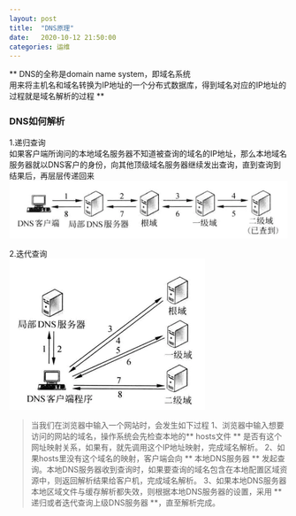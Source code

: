 ```yaml
---
layout: post
title:  "DNS原理"
date:   2020-10-12 21:50:00
categories: 运维
---
```


** DNS的全称是domain name system，即域名系统  
用来将主机名和域名转换为IP地址的一个分布式数据库，得到域名对应的IP地址的过程就是域名解析的过程 **


### DNS如何解析  
1.递归查询  
如果客户端所询问的本地域名服务器不知道被查询的域名的IP地址，那么本地域名服务器就以DNS客户的身份，向其他顶级域名服务器继续发出查询，直到查询到结果后，再层层传递回来  
![avatar](/assets/images/study/DNS01.jpg)

2.迭代查询  
![avatar](/assets/images/study/DNS02.jpg)


>当我们在浏览器中输入一个网站时，会发生如下过程
>1、浏览器中输入想要访问的网站的域名，操作系统会先检查本地的** hosts文件 ** 是否有这个网址映射关系，如果有，就先调用这个IP地址映射，完成域名解析。
>2、如果hosts里没有这个域名的映射，客户端会向 ** 本地DNS服务器 ** 发起查询。本地DNS服务器收到查询时，如果要查询的域名包含在本地配置区域资源中，则返回解析结果给客户机，完成域名解析。
>3、如果本地DNS服务器本地区域文件与缓存解析都失效，则根据本地DNS服务器的设置，采用 ** 递归或者迭代查询上级DNS服务器 **，直至解析完成。

